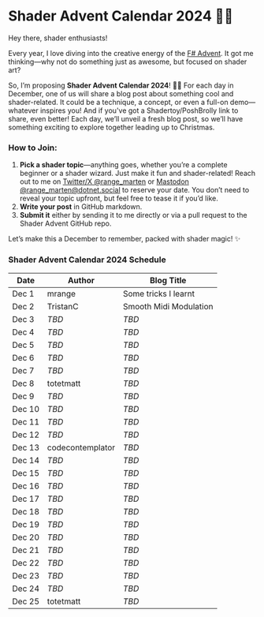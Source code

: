 # Shader Advent Calendar 2024 🎨✨

Hey there, shader enthusiasts!

Every year, I love diving into the creative energy of the [F# Advent](https://sergeytihon.com/fsadvent/). It got me thinking—why not do something just as awesome, but focused on shader art?

So, I’m proposing **Shader Advent Calendar 2024**! 🎅🎄 For each day in December, one of us will share a blog post about something cool and shader-related. It could be a technique, a concept, or even a full-on demo—whatever inspires you! And if you've got a Shadertoy/PoshBrolly link to share, even better! Each day, we’ll unveil a fresh blog post, so we’ll have something exciting to explore together leading up to Christmas.

### How to Join:

1. **Pick a shader topic**—anything goes, whether you’re a complete beginner or a shader wizard. Just make it fun and shader-related! Reach out to me on [Twitter/X @range_marten](https://x.com/range_marten) or [Mastodon @range_marten@dotnet.social](https://dotnet.social/@range_marten) to reserve your date. You don’t need to reveal your topic upfront, but feel free to tease it if you’d like.
2. **Write your post** in GitHub markdown.
3. **Submit it** either by sending it to me directly or via a pull request to the Shader Advent GitHub repo.

Let’s make this a December to remember, packed with shader magic! ✨

### Shader Advent Calendar 2024 Schedule

| Date    | Author          | Blog Title               |
|---------|-----------------|--------------------------|
| Dec 1   | mrange          | Some tricks I learnt     |
| Dec 2   | TristanC        | Smooth Midi Modulation   |
| Dec 3   | *TBD*           | *TBD*                    |
| Dec 4   | *TBD*           | *TBD*                    |
| Dec 5   | *TBD*           | *TBD*                    |
| Dec 6   | *TBD*           | *TBD*                    |
| Dec 7   | *TBD*           | *TBD*                    |
| Dec 8   | totetmatt       | *TBD*                    |
| Dec 9   | *TBD*           | *TBD*                    |
| Dec 10  | *TBD*           | *TBD*                    |
| Dec 11  | *TBD*           | *TBD*                    |
| Dec 12  | *TBD*           | *TBD*                    |
| Dec 13  | codecontemplator| *TBD*                    |
| Dec 14  | *TBD*           | *TBD*                    |
| Dec 15  | *TBD*           | *TBD*                    |
| Dec 16  | *TBD*           | *TBD*                    |
| Dec 17  | *TBD*           | *TBD*                    |
| Dec 18  | *TBD*           | *TBD*                    |
| Dec 19  | *TBD*           | *TBD*                    |
| Dec 20  | *TBD*           | *TBD*                    |
| Dec 21  | *TBD*           | *TBD*                    |
| Dec 22  | *TBD*           | *TBD*                    |
| Dec 23  | *TBD*           | *TBD*                    |
| Dec 24  | *TBD*           | *TBD*                    |
| Dec 25  | totetmatt       | *TBD*                    |
